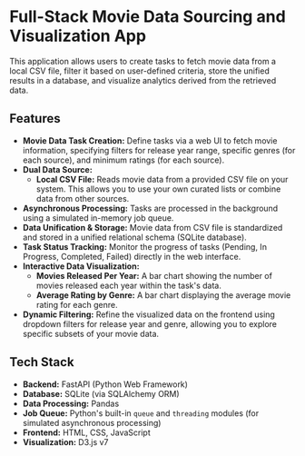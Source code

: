 # Full-Stack Movie Data Sourcing and Visualization App

This application allows users to create tasks to fetch movie data from a local CSV file, filter it based on user-defined criteria, store the unified results in a database, and visualize analytics derived from the retrieved data.

## Features

*   **Movie Data Task Creation:** Define tasks via a web UI to fetch movie information, specifying filters for release year range, specific genres (for each source), and minimum ratings (for each source).
*   **Dual Data Source:**
    *   **Local CSV File:** Reads movie data from a provided CSV file on your system. This allows you to use your own curated lists or combine data from other sources.
*   **Asynchronous Processing:** Tasks are processed in the background using a simulated in-memory job queue.
*   **Data Unification & Storage:** Movie data from CSV file is standardized and stored in a unified relational schema (SQLite database).
*   **Task Status Tracking:** Monitor the progress of tasks (Pending, In Progress, Completed, Failed) directly in the web interface.
*   **Interactive Data Visualization:**
    *   **Movies Released Per Year:** A bar chart showing the number of movies released each year within the task's data.
    *   **Average Rating by Genre:** A bar chart displaying the average movie rating for each genre.
*   **Dynamic Filtering:** Refine the visualized data on the frontend using dropdown filters for release year and genre, allowing you to explore specific subsets of your movie data.

## Tech Stack

*   **Backend:** FastAPI (Python Web Framework)
*   **Database:** SQLite (via SQLAlchemy ORM)
*   **Data Processing:** Pandas
*   **Job Queue:** Python's built-in `queue` and `threading` modules (for simulated asynchronous processing)
*   **Frontend:** HTML, CSS, JavaScript
*   **Visualization:** D3.js v7
